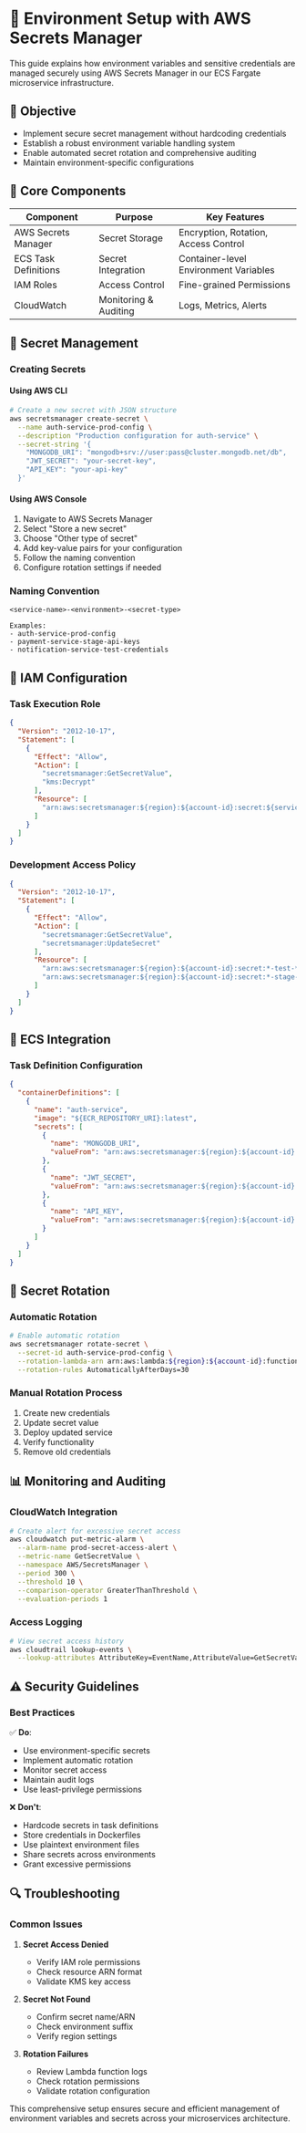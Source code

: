 # 🔐 Environment Setup with AWS Secrets Manager

This guide explains how environment variables and sensitive credentials are managed securely using AWS Secrets Manager in our ECS Fargate microservice infrastructure.

## 🎯 Objective

- Implement secure secret management without hardcoding credentials
- Establish a robust environment variable handling system
- Enable automated secret rotation and comprehensive auditing
- Maintain environment-specific configurations

## 🧱 Core Components

| Component | Purpose | Key Features |
|-----------|---------|-------------|
| AWS Secrets Manager | Secret Storage | Encryption, Rotation, Access Control |
| ECS Task Definitions | Secret Integration | Container-level Environment Variables |
| IAM Roles | Access Control | Fine-grained Permissions |
| CloudWatch | Monitoring & Auditing | Logs, Metrics, Alerts |

## 🔑 Secret Management

### Creating Secrets

#### Using AWS CLI

```bash
# Create a new secret with JSON structure
aws secretsmanager create-secret \
  --name auth-service-prod-config \
  --description "Production configuration for auth-service" \
  --secret-string '{
    "MONGODB_URI": "mongodb+srv://user:pass@cluster.mongodb.net/db",
    "JWT_SECRET": "your-secret-key",
    "API_KEY": "your-api-key"
  }'
```

#### Using AWS Console

1. Navigate to AWS Secrets Manager
2. Select "Store a new secret"
3. Choose "Other type of secret"
4. Add key-value pairs for your configuration
5. Follow the naming convention
6. Configure rotation settings if needed

### Naming Convention

```plaintext
<service-name>-<environment>-<secret-type>

Examples:
- auth-service-prod-config
- payment-service-stage-api-keys
- notification-service-test-credentials
```

## 📜 IAM Configuration

### Task Execution Role

```json
{
  "Version": "2012-10-17",
  "Statement": [
    {
      "Effect": "Allow",
      "Action": [
        "secretsmanager:GetSecretValue",
        "kms:Decrypt"
      ],
      "Resource": [
        "arn:aws:secretsmanager:${region}:${account-id}:secret:${service-name}-${environment}-*"
      ]
    }
  ]
}
```

### Development Access Policy

```json
{
  "Version": "2012-10-17",
  "Statement": [
    {
      "Effect": "Allow",
      "Action": [
        "secretsmanager:GetSecretValue",
        "secretsmanager:UpdateSecret"
      ],
      "Resource": [
        "arn:aws:secretsmanager:${region}:${account-id}:secret:*-test-*",
        "arn:aws:secretsmanager:${region}:${account-id}:secret:*-stage-*"
      ]
    }
  ]
}
```

## 🧪 ECS Integration

### Task Definition Configuration

```json
{
  "containerDefinitions": [
    {
      "name": "auth-service",
      "image": "${ECR_REPOSITORY_URI}:latest",
      "secrets": [
        {
          "name": "MONGODB_URI",
          "valueFrom": "arn:aws:secretsmanager:${region}:${account-id}:secret:auth-service-prod-config:MONGODB_URI::"
        },
        {
          "name": "JWT_SECRET",
          "valueFrom": "arn:aws:secretsmanager:${region}:${account-id}:secret:auth-service-prod-config:JWT_SECRET::"
        },
        {
          "name": "API_KEY",
          "valueFrom": "arn:aws:secretsmanager:${region}:${account-id}:secret:auth-service-prod-config:API_KEY::"
        }
      ]
    }
  ]
}
```

## 🔄 Secret Rotation

### Automatic Rotation

```bash
# Enable automatic rotation
aws secretsmanager rotate-secret \
  --secret-id auth-service-prod-config \
  --rotation-lambda-arn arn:aws:lambda:${region}:${account-id}:function:secret-rotation \
  --rotation-rules AutomaticallyAfterDays=30
```

### Manual Rotation Process

1. Create new credentials
2. Update secret value
3. Deploy updated service
4. Verify functionality
5. Remove old credentials

## 📊 Monitoring and Auditing

### CloudWatch Integration

```bash
# Create alert for excessive secret access
aws cloudwatch put-metric-alarm \
  --alarm-name prod-secret-access-alert \
  --metric-name GetSecretValue \
  --namespace AWS/SecretsManager \
  --period 300 \
  --threshold 10 \
  --comparison-operator GreaterThanThreshold \
  --evaluation-periods 1
```

### Access Logging

```bash
# View secret access history
aws cloudtrail lookup-events \
  --lookup-attributes AttributeKey=EventName,AttributeValue=GetSecretValue
```

## ⚠️ Security Guidelines

### Best Practices

✅ **Do**:
- Use environment-specific secrets
- Implement automatic rotation
- Monitor secret access
- Maintain audit logs
- Use least-privilege permissions

❌ **Don't**:
- Hardcode secrets in task definitions
- Store credentials in Dockerfiles
- Use plaintext environment files
- Share secrets across environments
- Grant excessive permissions

## 🔍 Troubleshooting

### Common Issues

1. **Secret Access Denied**
   - Verify IAM role permissions
   - Check resource ARN format
   - Validate KMS key access

2. **Secret Not Found**
   - Confirm secret name/ARN
   - Check environment suffix
   - Verify region settings

3. **Rotation Failures**
   - Review Lambda function logs
   - Check rotation permissions
   - Validate rotation configuration

This comprehensive setup ensures secure and efficient management of environment variables and secrets across your microservices architecture.

